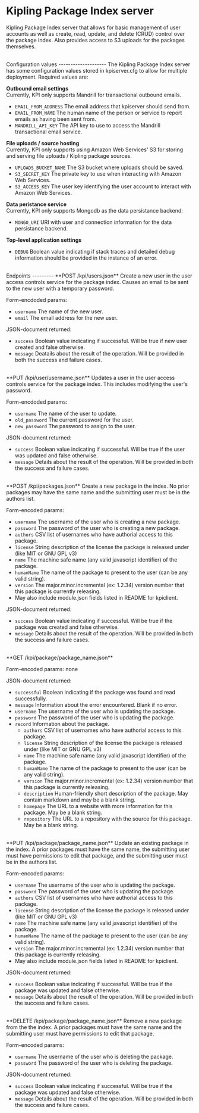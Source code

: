 Kipling Package Index server
============================

Kipling Package Index server that allows for basic management of user accounts
as well as create, read, update, and delete (CRUD) control over the package
index. Also provides access to S3 uploads for the packages themselves.

<br>
Configuration values
--------------------
The Kipling Package Index server has some configuration values stored in kpiserver.cfg to allow for multiple deployment. Required values are:

**Outbound email settings**  
Currently, KPI only supports Mandrill for transactional outbound emails.

 - ```EMAIL_FROM_ADDRESS``` The email address that kpiserver should send from.
 - ```EMAIL_FROM_NAME``` The human name of the person or service to report emails as having been sent from.
 - ```MANDRILL_API_KEY``` The API key to use to access the Mandrill transactional email service.


**File uploads / source hosting**  
Currently, KPI only supports using Amazon Web Services' S3 for storing and serving file uploads / Kipling package sources.

 - ```UPLOADS_BUCKET_NAME``` The S3 bucket where uploads should be saved.
 - ```S3_SECRET_KEY``` The private key to use when interacting with Amazon Web Services.
 - ```S3_ACCESS_KEY``` The user key identifying the user account to interact with Amazon Web Services.


**Data peristance service**  
Currently, KPI only supports Mongodb as the data persistance backend:

 - ```MONGO_URI``` URI with user and connection information for the data persistance backend.


**Top-level application settings**

 - ```DEBUG``` Boolean value indicating if stack traces and detailed debug information should be provided in the instance of an error.


<br>
Endpoints
---------
**POST /kpi/users.json**  
Create a new user in the user access controls service for the package index. Causes an email to be sent to the new user with a temporary password.

Form-encdoded params:  

 - ```username``` The name of the new user.
 - ```email``` The email address for the new user.

JSON-document returned:

 - ```success``` Boolean value indicating if successful. Will be true if new user created and false otherwise.
 - ```message``` Deatails about the result of the operation. Will be provided in both the success and failure cases.
  

<br>
**PUT /kpi/user/username.json**  
Updates a user in the user access controls service for the package index. This includes modifying the user's password.

Form-encdoded params:

 - ```username``` The name of the user to update.
 - ```old_password``` The current password for the user.
 - ```new_password``` The password to assign to the user.

JSON-document returned:

 - ```success``` Boolean value indicating if successful. Will be true if the user was updated and false otherwise.
 - ```message``` Details about the result of the operation. Will be provided in both the success and failure cases.

<br>
**POST /kpi/packages.json**  
Create a new package in the index. No prior packages may have the same name and the submitting user must be in the authors list.

Form-encoded params:  

 - ```username``` The username of the user who is creating a new package.
 - ```password``` The password of the user who is creating a new package.
 - ```authors``` CSV list of usernames who have authorial access to this package.
 - ```license``` String description of the license the package is released under (like MIT or GNU GPL v3)
 - ```name``` The machine safe name (any valid javascript identifier) of the package. 
 - ```humanName``` The name of the package to present to the user (can be any valid string).
 - ```version``` The major.minor.incremental (ex: 1.2.34) version number that this package is currently releasing.
 - May also include module.json fields listed in README for kpiclient.

JSON-document returned:

 - ```success``` Boolean value indicating if successful. Will be true if the package was created and false otherwise.
 - ```message``` Details about the result of the operation. Will be provided in both the success and failure cases.

<br>
**GET /kpi/package/package_name.json**  

Form-encoded params: none

JSON-document returned:

 - ```successful``` Boolean indicating if the package was found and read successfully.
 - ```message``` Information about the error encountered. Blank if no error.
 - ```username``` The username of the user who is updating the package.
 - ```password``` The password of the user who is updating the package.
 - ```record``` Information about the package.
   - ```authors``` CSV list of usernames who have authorial access to this package.
   - ```license``` String description of the license the package is released under (like MIT or GNU GPL v3)
   - ```name``` The machine safe name (any valid javascript identifier) of the package. 
   - ```humanName``` The name of the package to present to the user (can be any valid string).
   - ```version``` The major.minor.incremental (ex: 1.2.34) version number that this package is currently releasing.
   - ```description``` Human-friendly short description of the package. May contain markdown and may be a blank string.
   - ```homepage``` The URL to a website with more information for this package. May be a blank string.
   - ```repository``` The URL to a repository with the source for this package. May be a blank string.

<br>
**PUT /kpi/package/package_name.json**  
Update an existing package in the index. A prior packages must have the same name, the submitting user must have permissions to edit that package, and the submitting user must be in the authors list.

Form-encoded params:  

 - ```username``` The username of the user who is updating the package.
 - ```password``` The password of the user who is updating the package.
 - ```authors``` CSV list of usernames who have authorial access to this package.
 - ```license``` String description of the license the package is released under (like MIT or GNU GPL v3)
 - ```name``` The machine safe name (any valid javascript identifier) of the package. 
 - ```humanName``` The name of the package to present to the user (can be any valid string).
 - ```version``` The major.minor.incremental (ex: 1.2.34) version number that this package is currently releasing.
 - May also include module.json fields listed in README for kpiclient.

JSON-document returned:

 - ```success``` Boolean value indicating if successful. Will be true if the package was updated and false otherwise.
 - ```message``` Details about the result of the operation. Will be provided in both the success and failure cases.

<br>
**DELETE /kpi/package/package_name.json**  
Remove a new package from the the index. A prior packages must have the same name and the submitting user must have permissions to edit that package.

Form-encoded params:  

 - ```username``` The username of the user who is deleting the package.
 - ```password``` The password of the user who is deleting the package.

JSON-document returned:

 - ```success``` Boolean value indicating if successful. Will be true if the package was updated and false otherwise.
 - ```message``` Details about the result of the operation. Will be provided in both the success and failure cases.

<br>